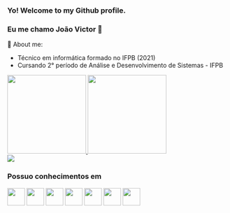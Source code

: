 
### Yo! Welcome to my Github profile.
### Eu me chamo João Victor 👋

🌱 About me: 
- Técnico em informática formado no IFPB (2021)
- Cursando 2° período de Análise e Desenvolvimento de Sistemas - IFPB

<div>
<a href="https://github.com/Sr1515">
<img height="180em" src="https://github-readme-stats.vercel.app/api?username=Sr1515&show_icons=true&theme=dracula&include_all_commits=true&count_private=true"/>
<img height="180em" src="https://github-readme-stats.vercel.app/api/top-langs/?username=Sr1515&layout=compact&langs_count=7&theme=dracula"/>
</div>

<div>
<a href="https://www.linkedin.com/in/jo%C3%A3o-victor-rocha-de-souza-b16946221/" target="_blank"><img src="https://img.shields.io/badge/-LinkedIn-%230077B5?style=for-the-badge&logo=linkedin&logoColor=white" target="_blank"></a>   
</div>

### Possuo conhecimentos em
<div>
<img src="https://cdn.jsdelivr.net/gh/devicons/devicon/icons/python/python-original.svg" width="40" height="40"/>
<img src="https://cdn.jsdelivr.net/gh/devicons/devicon/icons/javascript/javascript-original.svg" width="40" height="40"/>
<img src="https://cdn.jsdelivr.net/gh/devicons/devicon/icons/html5/html5-original.svg" width="40" height="40"/>
<img src="https://cdn.jsdelivr.net/gh/devicons/devicon/icons/git/git-original.svg" width="40" height="40"/>
<img src="https://cdn.jsdelivr.net/gh/devicons/devicon/icons/django/django-plain.svg" width="40" height="40"/>
<img src="https://cdn.jsdelivr.net/gh/devicons/devicon/icons/c/c-original.svg" width="40" height="40"/>
<img src="https://cdn.jsdelivr.net/gh/devicons/devicon/icons/css3/css3-original.svg" width="40" height="40"/>
</div>

